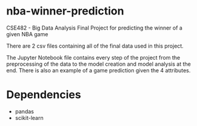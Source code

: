 # nba-winner-prediction
CSE482 - Big Data Analysis Final Project for predicting the winner of a given NBA game

There are 2 csv files containing all of the final data used in this project.

The Jupyter Notebook file contains every step of the project from the preprocessing of the data to the model creation and model analysis at the end. There is also an example of a game prediction given the 4 attributes.

# Dependencies
* pandas
* scikit-learn
